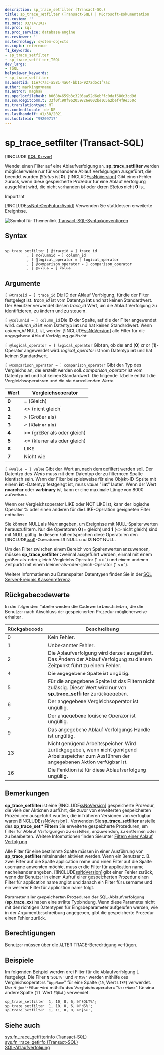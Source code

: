```yaml
---
description: sp_trace_setfilter (Transact-SQL)
title: sp_trace_setfilter (Transact-SQL) | Microsoft-Dokumentation
ms.custom: ''
ms.date: 03/14/2017
ms.prod: sql
ms.prod_service: database-engine
ms.reviewer: ''
ms.technology: system-objects
ms.topic: reference
f1_keywords:
- sp_trace_setfilter
- sp_trace_setfilter_TSQL
dev_langs:
- TSQL
helpviewer_keywords:
- sp_trace_setfilter
ms.assetid: 11e7c7ac-a581-4a64-bb15-9272d5c1f7ac
author: markingmyname
ms.author: maghan
ms.openlocfilehash: b068b4659b3c3205aa52d6ebffc0daf680c3cd9d
ms.sourcegitcommit: 33f0f190f962059826e002be165a2bef4f9e350c
ms.translationtype: MT
ms.contentlocale: de-DE
ms.lasthandoff: 01/30/2021
ms.locfileid: "99209717"
---
```

# <a name="sp_trace_setfilter-transact-sql"></a>sp_trace_setfilter (Transact-SQL)
[!INCLUDE [SQL Server](../../includes/applies-to-version/sqlserver.md)]

  Wendet einen Filter auf eine Ablaufverfolgung an. **sp_trace_setfilter** werden möglicherweise nur für vorhandene Ablauf Verfolgungen ausgeführt, die beendet wurden (*Status* ist **0**). [!INCLUDE[ssNoVersion](../../includes/ssnoversion-md.md)] Gibt einen Fehler zurück, wenn diese gespeicherte Prozedur für eine Ablauf Verfolgung ausgeführt wird, die nicht vorhanden ist oder deren *Status* nicht **0** ist.  
  
> [!IMPORTANT]  
>  [!INCLUDE[ssNoteDepFutureAvoid](../../includes/ssnotedepfutureavoid-md.md)] Verwenden Sie stattdessen erweiterte Ereignisse.  
  
 ![Symbol für Themenlink](../../database-engine/configure-windows/media/topic-link.gif "Symbol für Themenlink") [Transact-SQL-Syntaxkonventionen](../../t-sql/language-elements/transact-sql-syntax-conventions-transact-sql.md)  
  
## <a name="syntax"></a>Syntax  
  
```  
  
sp_trace_setfilter [ @traceid = ] trace_id   
          , [ @columnid = ] column_id  
          , [ @logical_operator = ] logical_operator  
          , [ @comparison_operator = ] comparison_operator  
          , [ @value = ] value  
```  
  
## <a name="arguments"></a>Argumente  
`[ @traceid = ] trace_id` Die ID der Ablauf Verfolgung, für die der Filter festgelegt ist. *trace_id* ist vom Datentyp **int** und hat keinen Standardwert. Der Benutzer verwendet diesen *trace_id* Wert, um die Ablauf Verfolgung zu identifizieren, zu ändern und zu steuern.  
  
`[ @columnid = ] column_id` Die ID der Spalte, auf die der Filter angewendet wird. *column_id* ist vom Datentyp **int** und hat keinen Standardwert. Wenn *column_id* NULL ist, werden [!INCLUDE[ssNoVersion](../../includes/ssnoversion-md.md)] alle Filter für die angegebene Ablauf Verfolgung gelöscht.  
  
`[ @logical_operator = ] logical_operator` Gibt an, ob der and (**0**) or or (**1**)-Operator angewendet wird. *logical_operator* ist vom Datentyp **int** und hat keinen Standardwert.  
  
`[ @comparison_operator = ] comparison_operator` Gibt den Typ des Vergleichs an, der erstellt werden soll. *comparison_operator* ist vom Datentyp **int** und hat keinen Standardwert. Die folgende Tabelle enthält die Vergleichsoperatoren und die sie darstellenden Werte.  
  
|Wert|Vergleichsoperator|  
|-----------|-------------------------|  
|**0**|= (Gleich)|  
|**1**|<>  (nicht gleich)|  
|**2**|> (Größer als)|  
|**3**|< (Kleiner als)|  
|**4**|>= (größer als oder gleich)|  
|**5**|<= (kleiner als oder gleich)|  
|**6**|LIKE|  
|**7**|Nicht wie|  
  
`[ @value = ] value` Gibt den Wert an, nach dem gefiltert werden soll. Der Datentyp des *Werts* muss mit dem Datentyp der zu filternden Spalte identisch sein. Wenn der Filter beispielsweise für eine Objekt-ID-Spalte mit einem **int** -Datentyp festgelegt ist, muss *value* " **int**" lauten. Wenn  der Wert **nvarchar** oder **varbinary** ist, kann er eine maximale Länge von 8000 aufweisen.  
  
 Wenn der Vergleichsoperator LIKE oder NOT LIKE ist, kann der logische Operator % oder einen anderen für die LIKE-Operation geeigneten Filter enthalten.  
  
 Sie können NULL als *Wert* angeben, um Ereignisse mit NULL-Spaltenwerten herauszufiltern. Nur die Operatoren **0** (= gleich) und **1** (<> nicht gleich) sind mit NULL gültig. In diesem Fall entsprechen diese Operatoren den [!INCLUDE[tsql](../../includes/tsql-md.md)]-Operatoren IS NULL und IS NOT NULL.  
  
 Um den Filter zwischen einem Bereich von Spaltenwerten anzuwenden, müssen **sp_trace_setfilter** zweimal ausgeführt werden, einmal mit einem größer-als-oder-gleich-Vergleichs Operator (' >= ') und einem anderen Zeitpunkt mit einem kleiner-als-oder-gleich-Operator (' <= ').  
  
 Weitere Informationen zu Datenspalten Datentypen finden Sie in der [SQL Server-Ereignis Klassenreferenz](../../relational-databases/event-classes/sql-server-event-class-reference.md).  
  
## <a name="return-code-values"></a>Rückgabecodewerte  
 In der folgenden Tabelle werden die Codewerte beschrieben, die die Benutzer nach Abschluss der gespeicherten Prozedur möglicherweise erhalten.  
  
|Rückgabecode|Beschreibung|  
|-----------------|-----------------|  
|0|Kein Fehler.|  
|1|Unbekannter Fehler.|  
|2|Die Ablaufverfolgung wird derzeit ausgeführt. Das Ändern der Ablauf Verfolgung zu diesem Zeitpunkt führt zu einem Fehler.|  
|4|Die angegebene Spalte ist ungültig.|  
|5|Für die angegebene Spalte ist das Filtern nicht zulässig. Dieser Wert wird nur von **sp_trace_setfilter** zurückgegeben.|  
|6|Der angegebene Vergleichsoperator ist ungültig.|  
|7|Der angegebene logische Operator ist ungültig.|  
|9|Das angegebene Ablauf Verfolgungs Handle ist ungültig.|  
|13|Nicht genügend Arbeitsspeicher. Wird zurückgegeben, wenn nicht genügend Arbeitsspeicher zum Ausführen der angegebenen Aktion verfügbar ist.|  
|16|Die Funktion ist für diese Ablaufverfolgung ungültig.|  
  
## <a name="remarks"></a>Bemerkungen  
 **sp_trace_setfilter** ist eine [!INCLUDE[ssNoVersion](../../includes/ssnoversion-md.md)] gespeicherte Prozedur, die viele der Aktionen ausführt, die zuvor von erweiterten gespeicherten Prozeduren ausgeführt wurden, die in früheren Versionen von verfügbar waren [!INCLUDE[ssNoVersion](../../includes/ssnoversion-md.md)] . Verwenden Sie **sp_trace_setfilter** anstelle des **xp_trace_set \* Filtern** Sie erweiterte gespeicherte Prozeduren, um Filter für Ablauf Verfolgungen zu erstellen, anzuwenden, zu entfernen oder zu bearbeiten. Weitere Informationen finden Sie unter [Filtern einer Ablauf Verfolgung](../../relational-databases/sql-trace/filter-a-trace.md).  
  
 Alle Filter für eine bestimmte Spalte müssen in einer Ausführung von **sp_trace_setfilter** miteinander aktiviert werden. Wenn ein Benutzer z. B. zwei Filter auf die Spalte application name und einen Filter auf die Spalte username anwenden möchte, muss er die Filter für application name nacheinander angeben. [!INCLUDE[ssNoVersion](../../includes/ssnoversion-md.md)] gibt einen Fehler zurück, wenn der Benutzer in einem Aufruf einer gespeicherten Prozedur einen Filter für application name angibt und danach ein Filter für username und ein weiterer Filter für application name folgt.  
  
 Parameter aller gespeicherten Prozeduren der SQL-Ablaufverfolgung (**sp_trace_xx**) haben eine strikte Typbindung. Wenn diese Parameter nicht mit den richtigen Datentypen für Eingabeparameter aufgerufen werden, wie in der Argumentbeschreibung angegeben, gibt die gespeicherte Prozedur einen Fehler zurück.  
  
## <a name="permissions"></a>Berechtigungen  
 Benutzer müssen über die ALTER TRACE-Berechtigung verfügen.  
  
## <a name="examples"></a>Beispiele  
 Im folgenden Beispiel werden drei Filter für die Ablaufverfolgung `1` festgelegt. Die Filter `N'SQLT%'` und `N'MS%'` werden mithilfe des Vergleichsoperators "`AppName`" für eine Spalte (`10`, Wert `LIKE`) verwendet. Der `N'joe'`-Filter wird mithilfe des Vergleichsoperators "`UserName`" für eine andere Spalte (`11`, Wert `EQUAL`) verwendet.  
  
```  
sp_trace_setfilter  1, 10, 0, 6, N'SQLT%';  
sp_trace_setfilter  1, 10, 0, 6, N'MS%';  
sp_trace_setfilter  1, 11, 0, 0, N'joe';  
```  
  
## <a name="see-also"></a>Siehe auch  
 [sys.fn_trace_getfilterinfo &#40;Transact-SQL&#41;](../../relational-databases/system-functions/sys-fn-trace-getfilterinfo-transact-sql.md)   
 [sys.fn_trace_getinfo &#40;Transact-SQL&#41;](../../relational-databases/system-functions/sys-fn-trace-getinfo-transact-sql.md)   
 [SQL-Ablaufverfolgung](../../relational-databases/sql-trace/sql-trace.md)  
  
  
